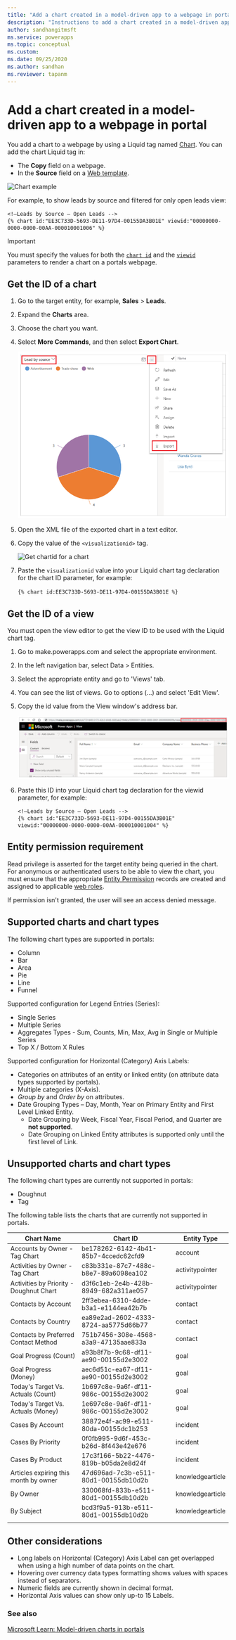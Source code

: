 ```yaml
---
title: "Add a chart created in a model-driven app to a webpage in portal"
description: "Instructions to add a chart created in a model-driven app to a webpage in the portal."
author: sandhangitmsft
ms.service: powerapps
ms.topic: conceptual
ms.custom: 
ms.date: 09/25/2020
ms.author: sandhan
ms.reviewer: tapanm
---
```


# Add a chart created in a model-driven app to a webpage in portal

You add a chart to a webpage by using a Liquid tag named [Chart](../liquid/portals-entity-tags.md#chart). You can add the chart Liquid tag in:

- The **Copy** field on a webpage.
- In the **Source** field on a [Web template](../liquid/store-content-web-templates.md).

![Chart example](../media/dynamics365-chart-example.png "Chart example")

For example, to show leads by source and filtered for only open leads view:

```
<!—Leads by Source – Open Leads -->
{% chart id:"EE3C733D-5693-DE11-97D4-00155DA3B01E" viewid:"00000000-0000-0000-00AA-000010001006" %}
```

> [!IMPORTANT]
> You must specify the values for both the [`chart id`](#get-the-id-of-a-chart) and the [`viewid`](#get-the-id-of-a-view) parameters to render a chart on a portals webpage.

## Get the ID of a chart

1.	Go to the target entity, for example, **Sales** > **Leads**.
2.	Expand the **Charts** area.
3.	Choose the chart you want.
4.	Select **More Commands**, and then select **Export Chart**.

    ![Export a chart](../media/export-dynamics365-chart.png "Export a chart")

5. Open the XML file of the exported chart in a text editor.
6. Copy the value of the `<visualizationid>` tag.

    ![Get chartid for a chart](../media/dynamics365-chart-chartid.png "Get the chart ID for a chart")

7. Paste the `visualizationid` value into your Liquid chart tag declaration for the chart ID parameter, for example:

    `{% chart id:EE3C733D-5693-DE11-97D4-00155DA3B01E %}`

## Get the ID of a view

You must open the view editor to get the view ID to be used with the Liquid chart tag.
 
1. Go to make.powerapps.com and select the appropriate environment.
1. In the left navigation bar, select Data > Entities.
1. Select the appropriate entity and go to 'Views' tab.
1. You can see the list of views. Go to options (...) and select 'Edit View'.
1. Copy the id value from the View window's address bar.

    ![View ID of the form](../media/dynamics365-chart-viewid.png)

1. Paste this ID into your Liquid chart tag declaration for the viewid parameter, for example:

    ```
    <!—Leads by Source – Open Leads -->
    {% chart id:"EE3C733D-5693-DE11-97D4-00155DA3B01E" viewid:"00000000-0000-0000-00AA-000010001004" %}
    ```

## Entity permission requirement

Read privilege is asserted for the target entity being queried in the chart. For anonymous or authenticated users to be able to view the chart, you must ensure that the appropriate [Entity Permission](assign-entity-permissions.md) records are created and assigned to applicable [web roles](create-web-roles.md). 
 
If permission isn't granted, the user will see an access denied message.

## Supported charts and chart types

The following chart types are supported in portals:

- Column
- Bar
- Area
- Pie
- Line
- Funnel

Supported configuration for Legend Entries (Series):

- Single Series
- Multiple Series
- Aggregates Types - Sum, Counts, Min, Max, Avg in Single or Multiple Series
- Top X / Bottom X Rules

Supported configuration for Horizontal (Category) Axis Labels:

- Categories on attributes of an entity or linked entity (on attribute data types supported by portals).
- Multiple categories (X-Axis).
- *Group by* and *Order by* on attributes.
- Date Grouping Types – Day, Month, Year on Primary Entity and First Level Linked Entity.
    - Date Grouping by Week, Fiscal Year, Fiscal Period, and Quarter are **not supported**.
    - Date Grouping on Linked Entity attributes is supported only until the first level of Link.

## Unsupported charts and chart types

The following chart types are currently not supported in portals:

- Doughnut
- Tag

The following table lists the charts that are currently not supported in portals.

| Chart Name                              | Chart ID                             | Entity Type      |
|-----------------------------------------|--------------------------------------|------------------|
| Accounts by Owner - Tag Chart           | be178262-6142-4b41-85b7-4ccedc62cfd9 | account          |
| Activities by Owner - Tag Chart         | c83b331e-87c7-488c-b8e7-89a6098ea102 | activitypointer  |
| Activities by Priority - Doughnut Chart | d3f6c1eb-2e4b-428b-8949-682a311ae057 | activitypointer  |
| Contacts by Account                     | 2ff3ebea-6310-4dde-b3a1-e1144ea42b7b | contact          |
| Contacts by Country                     | ea89e2ad-2602-4333-8724-aa5775d66b77 | contact          |
| Contacts by Preferred Contact Method    | 751b7456-308e-4568-a3a9-47135aae833a | contact          |
| Goal Progress (Count)                   | a93b8f7b-9c68-df11-ae90-00155d2e3002 | goal             |
| Goal Progress (Money)                   | aec6d51c-ea67-df11-ae90-00155d2e3002 | goal             |
| Today's Target Vs. Actuals (Count)      | 1b697c8e-9a6f-df11-986c-00155d2e3002 | goal             |
| Today's Target Vs. Actuals (Money)      | 1e697c8e-9a6f-df11-986c-00155d2e3002 | goal             |
| Cases By Account                        | 38872e4f-ac99-e511-80da-00155dc1b253 | incident         |
| Cases By Priority                       | 0f0fb995-9d6f-453c-b26d-8f443e42e676 | incident         |
| Cases By Product                        | 17c3f166-5b22-4476-819b-b05da2e8d24f | incident         |
| Articles expiring this month by owner   | 47d696ad-7c3b-e511-80d1-00155db10d2b | knowledgearticle |
| By Owner                                | 330068fd-833b-e511-80d1-00155db10d2b | knowledgearticle |
| By Subject                              | bcd3f9a5-913b-e511-80d1-00155db10d2b | knowledgearticle | 
| | |

## Other considerations

- Long labels on Horizontal (Category) Axis Label can get overlapped when using a high number of data points on the chart.
- Hovering over currency data types formatting shows values with spaces instead of separators.
- Numeric fields are currently shown in decimal format.
- Horizontal Axis values can show only up-to 15 Labels.

### See also

[Microsoft Learn: Model-driven charts in portals](https://docs.microsoft.com/learn/modules/portals-integration/4-model-driven-charts)
